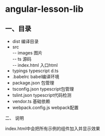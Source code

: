 # angular-lesson-lib

## 一、目录
- dist 编译目录
- src   
 -- images      图片   
 -- ts          源码   
 -- index.html  入口html   
- typings typescript d.ts
- .babelrc babel编译环境
- package.json 包管理
- tsconfig.json typescript包管理
- tslint.json typescript代码检测
- vendor.ts 基础依赖
- webpack.config.js  webpack配置

二、 说明

index.html中会把所有示例的组件加入并显示效果


